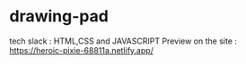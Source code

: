 # drawing-pad
tech slack : HTML,CSS and JAVASCRIPT
Preview on the site : https://heroic-pixie-68811a.netlify.app/
